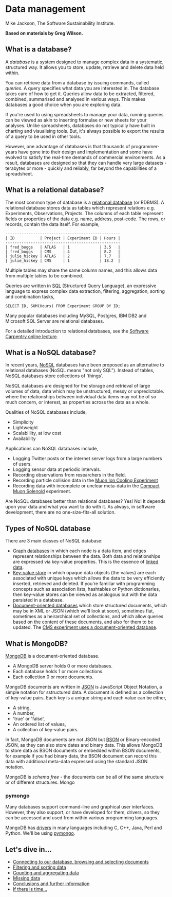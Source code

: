 # Data management

Mike Jackson, The Software Sustainability Institute. 

**Based on materials by Greg Wilson.**

## What is a database?

A *database* is a system designed to manage complex data in a systematic, structured way. It allows you to store, update, retrieve and delete data held within.

You can retrieve data from a database by issuing commands, called *queries*. A query specifies what data you are interested in. The database takes care of how to get it. Queries allow data to be extracted, filtered, combined, summarised and analysed in various ways. This makes databases a good choice when you are exploring data. 

If you're used to using spreadsheets to manage your data, running queries can be viewed as akin to inserting formulae or new sheets for your analyses. Unlike spreadsheets, databases do not typically have built in charting and visualising tools. But, it's always possible to export the results of a query to be used in other tools.

However, one advantage of databases is that thousands of programmer-years have gone into their design and implementation and some have evolved to satisfy the real-time demands of commercial environments. As a result, databases are designed so that they can handle very large datasets - terabytes or more - quickly and reliably, far beyond the capabilities of a spreadsheet.

## What is a relational database?

The most common type of database is a [relational database](http://en.wikipedia.org/wiki/Relational_database) (or RDBMS). A relational database stores data as tables which represent relations e.g. Experiments, Observations, Projects. The columns of each table represent fields or properties of the data e.g. name, address, post-code. The rows, or records, contain the data itself. For example,

    --------------------------------------------------
    | ID           | Project | Experiment ID | Hours |
    --------------------------------------------------
    | fred_boggs   | ATLAS   | 1             | 3.5   |
    | fred_boggs   | CMS     | 4             | 8.2   |
    | julie_hickey | ATLAS   | 2             | 7.7   |
    | julie_hickey | CMS     | 1             | 18.2  |

Multiple tables may share the same column names, and this allows data from multiple tables to be combined.

Queries are written in [SQL](http://en.wikipedia.org/wiki/SQL) (Structured Query Language), an expressive language to express complex data extraction, filtering, aggregation, sorting and combination tasks,

    SELECT ID, SUM(Hours) FROM Experiment GROUP BY ID;

Many popular databases including MySQL, Postgres, IBM DB2 and Microsoft SQL Server are relational databases.

For a detailed introduction to relational databases, see the [Software Carpentry online lecture](http://software-carpentry.org/4_0/databases/intro.html).

## What is a NoSQL database?

In recent years, [NoSQL](http://en.wikipedia.org/wiki/NoSQL) databases have been proposed as an alternative to relational databases (NoSQL means "not only SQL"). Instead of tables, NoSQL databases store collections of 'things'.

NoSQL databases are designed for the storage and retrieval of large volumes of data, data which may be unstructured, messy or unpredictable. where the relationships between individual data items may not be of so much concern, or interest, as properties across the data as a whole.

Qualities of NoSQL databases include,

* Simplicity
* Lightweight
* Scalablility, at low cost
* Availability

Applications can NoSQL databases include,

* Logging Twitter posts or the internet server logs from a large numbers of users.
* Logging sensor data at periodic intervals.
* Recording observations from researchers in the field.
* Recording particle collision data in the [Muon Ion Cooling Experiment](http://mice.iit.edu/)
* Recording data with incomplete or unclear meta-data in the [Compact Muon Solenoid](http://cms.web.cern.ch) experiment.

Are NoSQL databases better than relational databases? Yes! No! It depends upon your data and what you want to do with it. As always, in software development, there are no one-size-fits-all solution.

## Types of NoSQL database

There are 3 main classes of NoSQL database:

* [Graph databases](http://en.wikipedia.org/wiki/Graph_database) in which each node is a data item, and edges represent relationships between the data. Both data and relationships are expressed via key-value properties. This is the essence of [linked data](http://en.wikipedia.org/wiki/Linked_data).
* [Key-value store](http://en.wikipedia.org/wiki/Key/value_store) in which opaque data objects (the values) are each associated with unique keys which allows the data to be very efficiently inserted, retrieved and deleted. If you're familiar with programming concepts such as association lists, hashtables or Python dictionaries, then key-value stores can be viewed as analogous but with the data persisted in a database.
* [Document-oriented databases](http://en.wikipedia.org/wiki/Document-oriented_database) which store structured documents, which may be in XML or JSON (which we'll look at soon), sometimes flat, sometimes as a heirarchical set of collections, and which allow queries based on the content of these documents, and also for them to be updated. The [CMS experiment uses a document-oriented database](http://readwrite.com/2010/08/26/lhc-couchdb).

## What is MongoDB?

[MongoDB](http://www.mongodb.org/) is a document-oriented database.

* A MongoDB server holds 0 or more databases. 
* Each database holds 1 or more collections.
* Each collection 0 or more documents. 

MongoDB documents are written in [JSON](http://json.org/) is JavaScript Object Notation, a simple notation for sstructured data. A document is defined as a collection of key-value pairs. Each key is a unique string and each value can be either,

* A string,
* A number,
* 'true' or  'false',
* An ordered list of values,
* A collection of key-value pairs.

In fact, MongoDB documents are not JSON but [BSON](http://bsonspec.org/) or Binary-encoded JSON, as they can also store dates and binary data. This allows MongoDB to store data as BSON documents or embedded within BSON documents, for example if you had binary data, the BSON document can record this data with additional meta-data expressed using the standard JSON notation.

MongoDB is *schema free* - the documents can be all of the same structure or of different structures. Mongo 

### pymongo

Many databases support command-line and graphical user interfaces. However, they also support, or have developed for them, drivers, so they can be accessed and used from within various programming languages.

MongoDB has [drivers](http://api.mongodb.org/) in many languages including C, C++, Java, Perl and Python. We'll be using [pymongo](http://api.mongodb.org/python/current/tutorial.html).

## Let's dive in...

* [Connecting to our database, browsing and selecting documents](Select.md)
* [Filtering and sorting data](FilterSort.md)
* [Counting and aggregating data](CountAggregate.md)
* [Missing data](MissingData.md)
* [Conclusions and further information](Conclusion.md)
* [If there is time...](BitsAndBobs.md)
